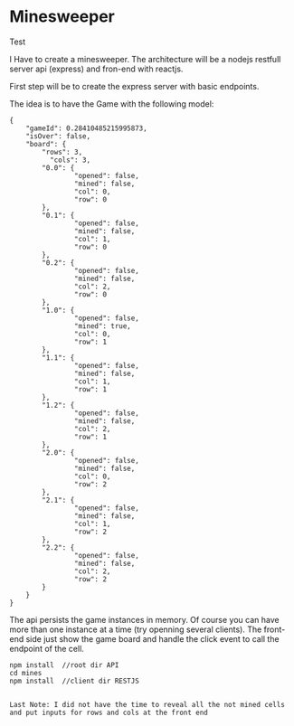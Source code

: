 # Minesweeper

Test

I Have to create a minesweeper. The architecture will be a nodejs restfull server api (express) and fron-end with reactjs.

First step will be to create the express server with basic endpoints.

The idea is to have the Game with the following model:

```
{
    "gameId": 0.28410485215995873,
    "isOver": false,
    "board": {
        "rows": 3,
          "cols": 3,
        "0.0": {
                "opened": false,
                "mined": false,
                "col": 0,
                "row": 0
        },
        "0.1": {
                "opened": false,
                "mined": false,
                "col": 1,
                "row": 0
        },
        "0.2": {
                "opened": false,
                "mined": false,
                "col": 2,
                "row": 0
        },
        "1.0": {
                "opened": false,
                "mined": true,
                "col": 0,
                "row": 1
        },
        "1.1": {
                "opened": false,
                "mined": false,
                "col": 1,
                "row": 1
        },
        "1.2": {
                "opened": false,
                "mined": false,
                "col": 2,
                "row": 1
        },
        "2.0": {
                "opened": false,
                "mined": false,
                "col": 0,
                "row": 2
        },
        "2.1": {
                "opened": false,
                "mined": false,
                "col": 1,
                "row": 2
        },
        "2.2": {
                "opened": false,
                "mined": false,
                "col": 2,
                "row": 2
        }
    }
}
```

The api persists the game instances in memory. Of course you can have more than one instance at a time (try openning several clients). The front-end side just show the game board and handle the click event to call the endpoint of the cell.


```
npm install  //root dir API
cd mines
npm install  //client dir RESTJS


Last Note: I did not have the time to reveal all the not mined cells and put inputs for rows and cols at the front end
